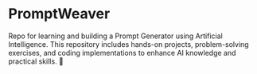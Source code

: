 # PromptWeaver
Repo for learning and building a Prompt Generator using Artificial Intelligence. This repository includes hands-on projects, problem-solving exercises, and coding implementations to enhance AI knowledge and practical skills. 🚀

